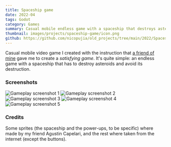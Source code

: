 ```yaml
---
title: Spaceship game
date: 2022-04
tags: Godot
category: Games
summary: Casual mobile endless game with a spaceship that destroys asteroids while avoiding destruction, designed to be satisfying.
thumbnail: images/projects/spaceship-game/icon.png
github: https://github.com/nicopujia/old_projects/tree/main/2022/Spaceship%20Game
---
```


Casual mobile video game I created with the instruction that [a friend of mine](https://youtube.com/@C_25Music) gave me to create a _satisfying game_. It's quite simple: an endless game with a spaceship that has to destroy asteroids and avoid its destruction.

### Screenshots

![Gameplay screenshot 1]({static}/images/projects/spaceship-game/1.png)
![Gameplay screenshot 2]({static}/images/projects/spaceship-game/2.png)
![Gameplay screenshot 3]({static}/images/projects/spaceship-game/3.png)
![Gameplay screenshot 4]({static}/images/projects/spaceship-game/4.png)
![Gameplay screenshot 5]({static}/images/projects/spaceship-game/5.png)

### Credits

Some sprites (the spaceship and the power-ups, to be specific) where made by my friend Agustin Capelari, and the rest where taken from the internet (except the buttons).
